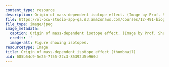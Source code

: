 ```yaml
---
content_type: resource
description: Origin of mass-dependent isotope effect. (Image by Prof. Shuhei Ono.)
file: https://ol-ocw-studio-app-qa.s3.amazonaws.com/courses/12-491-biogeochemistry-of-sulfur-fall-2007/685b54c95e257f5522c385392d5e960d_12-491f07-th.jpg
file_type: image/jpeg
image_metadata:
  caption: Origin of mass-dependent isotope effect. (Image by Prof. Shuhei Ono.)
  credit: ''
  image-alt: Figure showing isotopes.
resourcetype: Image
title: Origin of mass-dependent isotope effect (thumbnail)
uid: 685b54c9-5e25-7f55-22c3-85392d5e960d
---
```


